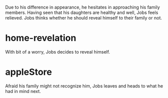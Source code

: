 Due to his difference in appearance, he hesitates in approaching his family members. 
Having seen that his daughters are healthy and well, Jobs feels relieved.
Jobs thinks whether he should reveal himself to their family or not.    	 


# home-revelation 
With bit of a worry, Jobs decides to reveal himself.

# appleStore
Afraid his family might not recognize him, Jobs leaves and heads to what he had in mind next. 